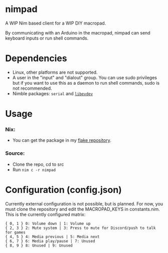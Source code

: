 # nimpad

A WIP Nim based client for a WIP DIY macropad.

By communicating with an Arduino in the macropad, nimpad can send keyboard inputs or run shell commands.

# Dependencies
- Linux, other platforms are not supported.
- A user in the "input" and "dialout" group. You can use sudo privileges but if you want to use this as a daemon to run shell commands, sudo is not recommended.
- Nimble packages: `serial` and [`libevdev`](https://github.com/PassiveLemon/libevdev-nim)

# Usage
### Nix:
- You can get the package in my [flake repository](https://github.com/PassiveLemon/lemonake).
### Source:
- Clone the repo, cd to src
- Run `nim c -r nimpad`

# Configuration (config.json)
Currently external configuration is not possible, but is planned. For now, you must clone the repository and edit the MACROPAD_KEYS in constants.nim.
This is the currently configured matrix:
```
{ 0, 1 } 0: Volume down | 1: Volume up
{ 2, 3 } 2: Mute system | 3: Press to mute for Discord/push to talk for games
{ 4, 5 } 4: Media previous | 5: Media next
{ 6, 7 } 6: Media play/pause | 7: Unused
{ 8, 9 } 8: Unused | 9: Unused
```
